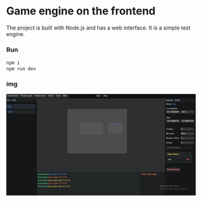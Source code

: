 # Game engine on the frontend

The project is built with Node.js and has a web interface. It is a simple test engine.

### Run
```
npm i
npm run dev
```

### img
![img](img.png)
